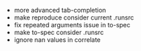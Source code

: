 * more advanced tab-completion
* make reproduce consider current .runsrc
* fix repeated arguments issue in to-spec
* make to-spec consider .runsrc
* ignore nan values in correlate
